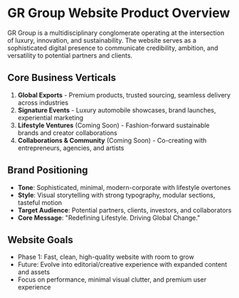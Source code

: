 # GR Group Website Product Overview

GR Group is a multidisciplinary conglomerate operating at the intersection of luxury, innovation, and sustainability. The website serves as a sophisticated digital presence to communicate credibility, ambition, and versatility to potential partners and clients.

## Core Business Verticals

1. **Global Exports** - Premium products, trusted sourcing, seamless delivery across industries
2. **Signature Events** - Luxury automobile showcases, brand launches, experiential marketing
3. **Lifestyle Ventures** (Coming Soon) - Fashion-forward sustainable brands and creator collaborations
4. **Collaborations & Community** (Coming Soon) - Co-creating with entrepreneurs, agencies, and artists

## Brand Positioning

- **Tone**: Sophisticated, minimal, modern-corporate with lifestyle overtones
- **Style**: Visual storytelling with strong typography, modular sections, tasteful motion
- **Target Audience**: Potential partners, clients, investors, and collaborators
- **Core Message**: "Redefining Lifestyle. Driving Global Change."

## Website Goals

- Phase 1: Fast, clean, high-quality website with room to grow
- Future: Evolve into editorial/creative experience with expanded content and assets
- Focus on performance, minimal visual clutter, and premium user experience